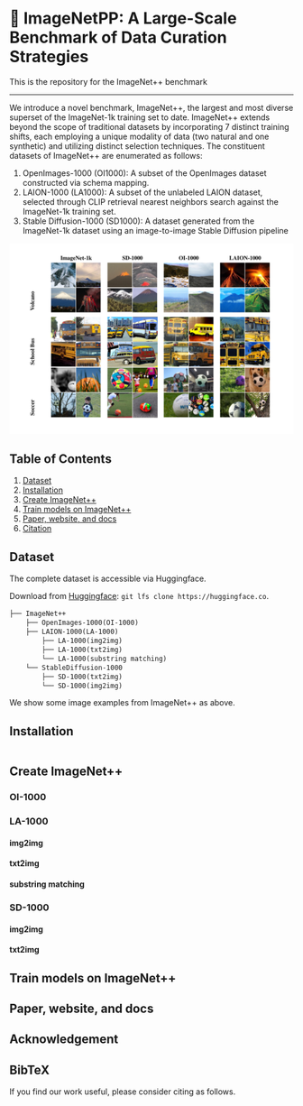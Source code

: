 # 🌋 ImageNetPP: A Large-Scale Benchmark of Data Curation Strategies
This is the repository for the ImageNet++ benchmark 

---

We introduce a novel benchmark, ImageNet++, the largest and most diverse superset of the ImageNet-1k training set to date. ImageNet++ extends beyond the scope of traditional datasets by incorporating 7 distinct training shifts, each employing a unique modality of data (two natural and one synthetic) and utilizing distinct selection techniques. The constituent datasets of ImageNet++ are enumerated as follows:
1. OpenImages-1000 (OI1000): A subset of the OpenImages dataset constructed via schema mapping.
2. LAION-1000 (LA1000): A subset of the unlabeled LAION dataset, selected through CLIP retrieval nearest neighbors search against the ImageNet-1k training set.
3. Stable Diffusion-1000 (SD1000): A dataset generated from the ImageNet-1k dataset using an image-to-image Stable Diffusion pipeline

![ImageNet++ comparison](images/imagenetpp2.png)

## Table of Contents

1. [Dataset](#dataset)
2. [Installation](#CreateImageNet++)
3. [Create ImageNet++](#imagnetpp)
4. [Train models on ImageNet++](#TrainmodelsonImageNet++)
5. [Paper, website, and docs](#paper)
6. [Citation](#citation)

## Dataset 
The complete dataset is accessible via Huggingface.

Download from [Huggingface](https://huggingface.co): `git lfs clone https://huggingface.co`.

```
├── ImageNet++
    ├── OpenImages-1000(OI-1000)
    ├── LAION-1000(LA-1000)
        ├── LA-1000(img2img)
        ├── LA-1000(txt2img)
        └── LA-1000(substring matching)
    └── StableDiffusion-1000
        ├── SD-1000(txt2img)
        └── SD-1000(img2img)
``` 
We show some image examples from ImageNet++ as above. 

## Installation
```

```
## Create ImageNet++

### OI-1000

### LA-1000
#### img2img
#### txt2img
#### substring matching

### SD-1000
#### img2img
#### txt2img

## Train models on ImageNet++

## Paper, website, and docs

## Acknowledgement


## BibTeX

If you find our work useful, please consider citing as follows.


